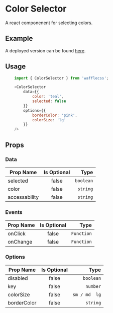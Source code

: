 # Color Selector

A react componenent for selecting colors.

## Example

A deployed version can be found [here](https://wafflecss-jithinqw.vercel.app/?path=/docs/colorselector--color-selector-default).

## Usage

```javascript
    import { ColorSelector } from 'wafflecss';

    <ColorSelector
        data={{
            color: 'teal',
            selected: false
        }}
        options={{
            borderColor: 'pink',
            colorSize: 'lg'
        }}
    />
```

## Props

### Data

| Prop Name   |Is Optional    |  Type |
|----------|:-------------:|------:|
| selected |  false |  `boolean` |
| color |  false |  `string` |
| accessability |  false |  `string` |

### Events

| Prop Name   |Is Optional    |  Type |
|----------|:-------------:|------:|
| onClick |  false |  `Function` |
| onChange |  false |  `Function` |

### Options

| Prop Name   |Is Optional    |  Type |
|----------|:-------------:|------:|
| disabled |  false |  `boolean` |
| key |  false |  `number` |
| colorSize |  false |  `sm / md  lg` |
| borderColor |  false |  `string` |
